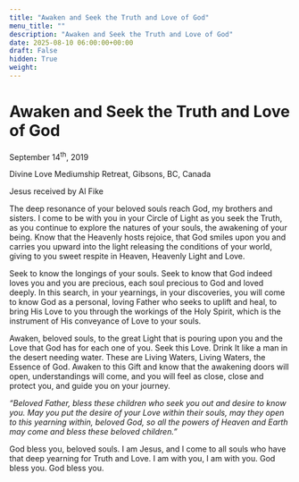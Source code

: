 ```yaml
---
title: "Awaken and Seek the Truth and Love of God"
menu_title: ""
description: "Awaken and Seek the Truth and Love of God"
date: 2025-08-10 06:00:00+00:00
draft: False
hidden: True
weight:
---
```

# Awaken and Seek the Truth and Love of God

September 14<sup>th</sup>, 2019

Divine Love Mediumship Retreat, Gibsons, BC, Canada

Jesus received by Al Fike

The deep resonance of your beloved souls reach God, my brothers and sisters. I come to be with you in your Circle of Light as you seek the Truth, as you continue to explore the natures of your souls, the awakening of your being. Know that the Heavenly hosts rejoice, that God smiles upon you and carries you upward into the light releasing the conditions of your world, giving to you sweet respite in Heaven, Heavenly Light and Love.

Seek to know the longings of your souls. Seek to know that God indeed loves you and you are precious, each soul precious to God and loved deeply. In this search, in your yearnings, in your discoveries, you will come to know God as a personal, loving Father who seeks to uplift and heal, to bring His Love to you through the workings of the Holy Spirit, which is the instrument of His conveyance of Love to your souls.

Awaken, beloved souls, to the great Light that is pouring upon you and the Love that God has for each one of you. Seek this Love. Drink It like a man in the desert needing water. These are Living Waters, Living Waters, the Essence of God. Awaken to this Gift and know that the awakening doors will open, understandings will come, and you will feel as close, close and protect you, and guide you on your journey.

*“Beloved Father, bless these children who seek you out and desire to know you. May you put the desire of your Love within their souls, may they open to this yearning within, beloved God, so all the powers of Heaven and Earth may come and bless these beloved children.”*

God bless you, beloved souls. I am Jesus, and I come to all souls who have that deep yearning for Truth and Love. I am with you, I am with you. God bless you. God bless you.
